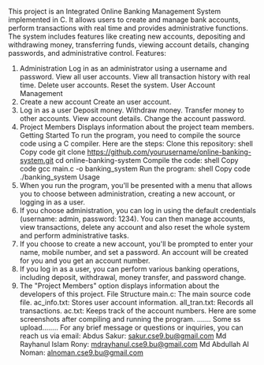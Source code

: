 This project is an Integrated Online Banking Management System implemented in C. It allows
users to create and manage bank accounts, perform transactions with real time and provides
administrative functions. The system includes features like creating new accounts, depositing
and withdrawing money, transferring funds, viewing account details, changing passwords, and
administrative control.
Features:
1. Administration
Log in as an administrator using a username and password.
View all user accounts.
View all transaction history with real time.
Delete user accounts.
Reset the system.
User Account Management
2. Create a new account
Create an user account.
3. Log in as a user
Deposit money.
Withdraw money.
Transfer money to other accounts.
View account details.
Change the account password.
4. Project Members
 Displays information about the project team members.
Getting Started
To run the program, you need to compile the source code using a C compiler. Here are
the steps:
Clone this repository:
shell
Copy code
git clone https://github.com/yourusername/online-banking-system.git
cd online-banking-system
Compile the code:
shell
Copy code
gcc main.c -o banking_system
Run the program:
shell
Copy code
./banking_system
Usage
1. When you run the program, you'll be presented with a menu that allows you to
choose between administration, creating a new account, or logging in as a user.
2. If you choose administration, you can log in using the default credentials
(username: admin, password: 1234). You can then manage accounts, view
transactions, delete any account and also reset the whole system and perform
administrative tasks.
3. If you choose to create a new account, you'll be prompted to enter your name,
mobile number, and set a password. An account will be created for you and you
get an account number.
4. If you log in as a user, you can perform various banking operations, including
deposit, withdrawal, money transfer, and password change.
5. The "Project Members" option displays information about the developers of this
project.
File Structure
main.c: The main source code file.
ac_info.txt: Stores user account information.
all_tran.txt: Records all transactions.
ac.txt: Keeps track of the account numbers.
Here are some screenshots after compiling and running the
program.
 ……. Some ss upload……..
For any brief message or questions or inquiries, you can reach us
via email:
Abdus Sakur: sakur.cse9.bu@gmail.com
Md Rayhanul Islam Rony: mdrayhanul.cse9.bu@gmail.com
Md Abdullah Al Noman: alnoman.cse9.bu@gmail.com

